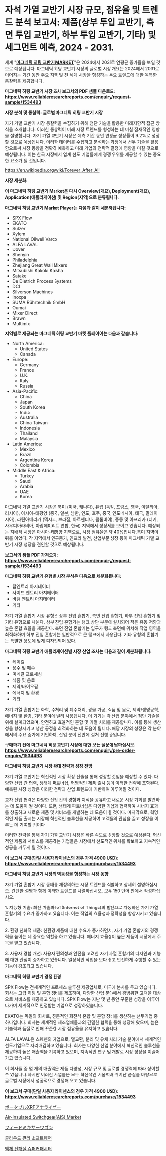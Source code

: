 <p><h1>자석 가열 교반기 시장 규모, 점유율 및 트렌드 분석 보고서: 제품(상부 투입 교반기, 측면 투입 교반기, 하부 투입 교반기, 기타) 및 세그먼트 예측, 2024 - 2031.</h1></p><p>세계 "<strong><a href="https://www.reliableresearchreports.com/magnetic-heating-agitator-r1534493">마그네틱 히팅 교반기 MARKET</a></strong>"은 2024에서 2031로 연평균 증가율을 보일 것으로 예상됩니다. 마그네틱 히팅 교반기 시장의 글로벌 시장 개요는 2024에서 2031로 이어지는 기간 동안 주요 지역 및 전 세계 시장을 형성하는 주요 트렌드에 대한 독특한 통찰력을 제공합니다.</p>
<p><strong>마그네틱 히팅 교반기 시장 조사 보고서의 PDF 샘플 다운로드: <a href="https://www.reliableresearchreports.com/enquiry/request-sample/1534493">https://www.reliableresearchreports.com/enquiry/request-sample/1534493</a></strong></p>
<p><strong>시장 분석 및 통찰력: 글로벌 마그네틱 히팅 교반기 시장</strong></p>
<p><p>자기 가열 교반기 시장 통찰력을 수집하기 위해 첨단 기술을 활용한 미래지향적 접근 방식을 소개합니다. 이러한 통찰력이 미래 시장 트렌드를 형성하는 데 미칠 잠재적인 영향을 설명합니다. 자기 가열 교반기 시장은 예측 기간 동안 연평균 성장률이 9.2%로 성장할 것으로 예상됩니다. 이러한 데이터를 수집하고 분석하는 과정에서 선두 기술을 활용함으로써 시장 동향을 정확히 예측하고 미래 기업의 전략적 결정에 영향을 미칠 것으로 예상됩니다. 이는 한국 시장에서 업계 선도 기업들에게 경쟁 우위를 제공할 수 있는 중요한 요소가 될 것입니다.</p></p>
<p><a href="%7CAUTHORITHY_DOMAIN_URL%7C">https://en.wikipedia.org/wiki/Forever_After_All</a></p>
<p><strong>시장 세분화:</strong></p>
<p><strong>이 마그네틱 히팅 교반기 Market은 다시 Overview(개요), Deployment(개요), Application(애플리케이션) 및 Region(지역)으로 분류됩니다.</strong></p>
<p><strong>마그네틱 히팅 교반기 Market Player는 다음과 같이 세분화됩니다:</strong></p>
<p><ul><li>SPX Flow</li><li>EKATO</li><li>Sulzer</li><li>Xylem</li><li>National Oilwell Varco</li><li>ALFA LAVAL</li><li>Dover</li><li>Shenyin</li><li>Philadelphia</li><li>Zhejiang Great Wall Mixers</li><li>Mitsubishi Kakoki Kaisha</li><li>Satake</li><li>De Dietrich Process Systems</li><li>DCI</li><li>Silverson Machines</li><li>Inoxpa</li><li>SUMA Rührtechnik GmbH</li><li>Oumai</li><li>Mixer Direct</li><li>Brawn</li><li>Multimix</li></ul></p>
<p><strong>지역별로 제공되는 마그네틱 히팅 교반기 마켓 플레이어는 다음과 같습니다:</strong></p>
<p><ul>
    <li>
        North America:
        <ul>
            <li>United States</li>
            <li>Canada</li>
        </ul>
    </li>
    <li>
        Europe:
        <ul>
            <li>Germany</li>
            <li>France</li>
            <li>U.K.</li>
            <li>Italy</li>
            <li>Russia</li>
        </ul>
    </li>
    <li>
        Asia-Pacific:
        <ul>
            <li>China</li>
            <li>Japan</li>
            <li>South Korea</li>
            <li>India</li>
            <li>Australia</li>
            <li>China Taiwan</li>
            <li>Indonesia</li>
            <li>Thailand</li>
            <li>Malaysia</li>
        </ul>
    </li>
    <li>
        Latin America:
        <ul>
            <li>Mexico</li>
            <li>Brazil</li>
            <li>Argentina Korea</li>
            <li>Colombia</li>
        </ul>
    </li>
    <li>
        Middle East & Africa:
        <ul>
            <li>Turkey</li>
            <li>Saudi</li>
            <li>Arabia</li>
            <li>UAE</li>
            <li>Korea</li>
        </ul>
    </li>
    </ul></p>
<p><p>마그네틱 가열 교반기 시장은 북미 (미국, 캐나다), 유럽 (독일, 프랑스, 영국, 이탈리아, 러시아), 아시아-태평양 (중국, 일본, 남한, 인도, 호주, 중국, 인도네시아, 태국, 말레이시아), 라틴아메리카 (멕시코, 브라질, 아르헨티나, 콜롬비아), 중동 및 아프리카 (터키, 사우디아라비아, 아랍에미리트 연합, 한국) 지역에서 성장세를 보이고 있습니다. 예상되는 지배적 시장은 아시아-태평양 지역으로, 시장 점유율은 약 40%입니다.북미 지역이 뒤를 이었다. 각 지역에서 인구증가, 인프라 발전, 산업부문 성장 등이 마그네틱 가열 교반기 시장 성장을 견인할 것으로 예상됩니다.</p></p>
<p><strong>보고서의 샘플 PDF 가져오기: <a href="https://www.reliableresearchreports.com/enquiry/request-sample/1534493">https://www.reliableresearchreports.com/enquiry/request-sample/1534493</a></strong></p>
<p><strong>마그네틱 히팅 교반기 유형별 시장 분석은 다음으로 세분화됩니다:</strong></p>
<p><ul><li>탑엔트리 아지테이터</li><li>사이드 엔트리 아지테이터</li><li>바텀 엔트리 아지테이터</li><li>기타</li></ul></p>
<p><p>자기 가열 혼합기 시장 유형은 상부 진입 혼합기, 측면 진입 혼합기, 하부 진입 혼합기 및 기타 유형으로 나뉜다. 상부 진입 혼합기는 탱크 상단 부분에 설치되어 적은 유동 저항과 높은 혼합 효율을 제공한다. 측면 진입 혼합기는 입구가 탱크 측면에 위치해 작업 영역을 최적화하며 하부 진입 혼합기는 일반적으로 큰 탱크에서 사용된다. 기타 유형의 혼합기는 특별한 용도에 맞게 디자인되어 있다.</p></p>
<p><strong>마그네틱 히팅 교반기 애플리케이션별 시장 산업 조사는 다음과 같이 세분화됩니다:</strong></p>
<p><ul><li>케미컬</li><li>용수 및 폐수</li><li>미네랄 프로세싱</li><li>식품 및 음료</li><li>제약/바이오팜</li><li>에너지 및 환경</li><li>기타</li></ul></p>
<p><p>자기 가열 혼합기는 화학, 수처리 및 폐수처리, 광물 가공, 식품 및 음료, 제약/생명공학, 에너지 및 환경, 기타 분야에 널리 사용됩니다. 이 기기는 각 산업 분야에서 첨단 기술을 위해 설계되었으며, 안전하고 효율적인 혼합 및 가열 처리를 제공합니다. 이를 통해 생산성을 향상시키고 생산 공정을 최적화하는 데 도움이 됩니다. 해당 시장의 성장은 각 분야에서의 수요 증가에 기인하며, 산업 분야 전반에 걸쳐 진행 중입니다.</p></p>
<p><strong>구매하기 전에 마그네틱 히팅 교반기 시장에 대한 모든 질문에 답하십시오. <a href="https://www.reliableresearchreports.com/enquiry/pre-order-enquiry/1534493">https://www.reliableresearchreports.com/enquiry/pre-order-enquiry/1534493</a></strong></p>
<p><strong>마그네틱 히팅 교반기 시장 확대 전략과 성장 전망</strong></p>
<p><p>자기 가열 교반기는 혁신적인 시장 확장 전술을 통해 성장할 것임을 예상할 수 있다. 다양한 산업 간 협력, 생태계 파트너십, 혁명적인 제품 출시 등이 이러한 전략에 포함된다. 예측된 시장 성장은 이러한 전략과 산업 트렌드에 기반하여 이루어질 것이다.</p><p>교차 산업 협력은 다양한 산업 간의 경험과 지식을 공유하고 새로운 시장 기회를 발견하는 데 도움이 될 것이다. 또한, 생태계 파트너십은 다양한 기업과 협력하여 시너지 효과를 창출하고 새로운 제품 및 서비스를 개발하는 데 도움이 될 것이다. 마지막으로, 혁명적인 제품 출시는 시장에 혁신적인 솔루션을 제공하여 고객들의 관심을 끌고 성장을 이루는 데 기여할 것이다.</p><p>이러한 전략을 통해 자기 가열 교반기 시장은 빠른 속도로 성장할 것으로 예상된다. 혁신적인 제품과 서비스를 제공하는 기업들은 시장에서 선도적인 위치를 확보하고 지속적인 성공을 거두게 될 것이다.</p></p>
<p><strong>이 보고서 구매(단일 사용자 라이센스의 경우 가격 4900 USD): <a href="https://www.reliableresearchreports.com/purchase/1534493">https://www.reliableresearchreports.com/purchase/1534493</a></strong></p>
<p><strong>마그네틱 히팅 교반기 시장의 역동성을 형성하는 시장 동향</strong></p>
<p><p>자기 가열 혼합기 시장 동태를 재정의하는 시장 트렌드를 식별하고 상세히 설명하십시오. 간단한 설명과 함께 이러한 트렌드를 나열하십시오. 모두 150 단어 안에서 작성하십시오.</p><p>1. 지능형 기술: 최신 기술과 IoT(Internet of Things)의 발전으로 자동화된 자기 가열 혼합기의 수요가 증가하고 있습니다. 이는 작업의 효율성과 정확성을 향상시키고 있습니다.</p><p>2. 환경 친화적 제품: 친환경 제품에 대한 수요가 증가하면서, 자기 가열 혼합기의 경쟁력을 높이는 데 중요한 역할을 하고 있습니다. 에너지 효율성이 높은 제품이 시장에서 주목을 받고 있습니다.</p><p>3. 사용자 경험 개선: 사용자 편의성과 안전을 고려한 자기 가열 혼합기의 디자인과 기능에 대한 관심이 증가하고 있습니다. 일상적인 작업을 보다 쉽고 안전하게 수행할 수 있는 기능이 강조되고 있습니다.</p></p>
<p><strong>마그네틱 히팅 교반기 경쟁 환경</strong></p>
<p><p>SPX Flow는 전세계적인 프로세스 솔루션 제공업체로, 미국에 본사를 두고 있습니다. 회사는 고급 히팅 및 혼합 장비를 제조하며, 다양한 산업 분야에서 광범위한 고객을 대상으로 서비스를 제공하고 있습니다. SPX Flow는 지난 몇 년 동안 꾸준한 성장을 이루어나가며 세계적으로 인정받는 기업으로 성장하였습니다.</p><p>EKATO는 독일의 회사로, 전문적인 회전식 혼합 및 혼합 장비를 생산하는 선두기업 중 하나입니다. 회사는 세계적인 제조업체들과의 긴밀한 협력을 통해 성장해 왔으며, 높은 기술력과 품질로 인해 꾸준한 시장 점유율을 유지하고 있습니다.</p><p>ALFA LAVAL은 스웨덴의 기업으로, 열교환, 분리 및 유체 처리 기술 분야에서 세계적인 선도기업으로 자리매김하고 있습니다. 회사는 다양한 산업 분야에서 혁신적인 솔루션을 제공하여 높은 매출액을 기록하고 있으며, 지속적인 연구 및 개발로 시장 성장을 이끌어가고 있습니다.</p><p>이 회사들 중 몇 개의 매출액은 제품 다양성, 시장 규모 및 글로벌 경쟁력에 따라 상이할 수 있습니다.하지만 이러한 기업들은 모두 혁신적인 기술력과 뛰어난 품질을 바탕으로 글로벌 시장에서 성공적으로 경쟁해 오고 있습니다.</p></p>
<p><strong>이 보고서 구매(단일 사용자 라이센스의 경우 가격 4900 USD): <a href="https://www.reliableresearchreports.com/purchase/1534493">https://www.reliableresearchreports.com/purchase/1534493</a></strong></p>
<p><p><a href="https://medium.com/@gregoriookeefe2023/%E6%90%BA%E5%B8%AF%E5%9E%8Bxrf%E3%82%A2%E3%83%8A%E3%83%A9%E3%82%A4%E3%82%B6%E3%83%BC%E7%94%A3%E6%A5%AD%E3%81%AB%E5%AF%BE%E3%81%99%E3%82%8B%E6%B4%9E%E5%AF%9F-2031%E5%B9%B4%E3%81%BE%E3%81%A7%E3%81%AE%E5%B8%82%E5%A0%B4%E8%B2%A1%E5%8B%99%E7%8A%B6%E6%B3%81-%E5%B8%82%E5%A0%B4%E8%A6%8F%E6%A8%A1-%E3%81%8A%E3%82%88%E3%81%B3%E5%8F%8E%E7%9B%8A%E5%88%86%E6%9E%90-7d51044daf7d">ポータブルXRFアナライザー</a></p><p><a href="https://medium.com/@fosterfahey1016/air-insulated-switchgear-ais-market-market-segmentation-geographical-regions-and-market-forcast-062868f39a45">Air-insulated Switchgear(AIS) Market</a></p><p><a href="https://medium.com/@mares423/%E3%83%95%E3%82%A3%E3%83%BC%E3%83%89%E3%83%9F%E3%82%AD%E3%82%B5%E3%83%BC%E3%83%AF%E3%82%B4%E3%83%B3%E5%B8%82%E5%A0%B4%E5%88%86%E6%9E%90%E3%83%AC%E3%83%9D%E3%83%BC%E3%83%88-2031%E5%B9%B4%E3%81%BE%E3%81%A7%E3%81%AE%E5%9C%B0%E5%9F%9F-%E3%82%BF%E3%82%A4%E3%83%97-%E6%B0%B4%E5%B9%B3-%E5%9E%82%E7%9B%B4-%E3%81%8A%E3%82%88%E3%81%B3%E7%94%A8%E9%80%94-%E7%89%9B-%E7%BE%8A-%E3%81%AB%E9%96%A2%E3%81%99%E3%82%8B%E3%82%B0%E3%83%AD%E3%83%BC%E3%83%90%E3%83%AB%E3%82%A4%E3%83%B3%E3%82%B5%E3%82%A4%E3%83%882024%E5%B9%B4%E3%81%BE%E3%81%A7-b6cc356e8fa6">フィードミキサーワゴン</a></p><p><a href="https://medium.com/@uisoxxuy65/%EB%8B%A4%EC%9D%8C-%EB%AC%B8%EC%9E%A5%EC%9D%84-%ED%95%9C%EA%B5%AD%EC%96%B4%EB%A1%9C-%EB%B2%88%EC%97%AD%ED%95%B4%EC%A3%BC%EC%84%B8%EC%9A%94-ef42717f695a">클라우드 관리 소프트웨어</a></p><p><a href="https://github.com/rcabello548/Market-Research-Report-List-3/blob/main/634457494737.md">액체 전해질 슈퍼커패시터</a></p></p>